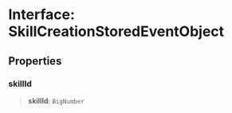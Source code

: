 # Interface: SkillCreationStoredEventObject

## Properties

### skillId

> **skillId**: `BigNumber`
